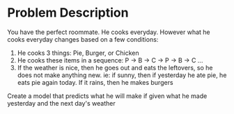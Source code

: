 # Problem Description

You have the perfect roommate. He cooks everyday. However what he cooks everyday changes based on a few conditions:


1. He cooks 3 things: Pie, Burger, or Chicken
2. He cooks these items in a sequence: P -> B -> C -> P -> B -> C ...
3. If the weather is nice, then he goes out and eats the leftovers, so he does not make anything new. ie: if sunny, then if yesterday he ate pie, he eats pie again today. If it rains, then he makes burgers

Create a model that predicts what he will make if given what he made yesterday and the next day's weather
